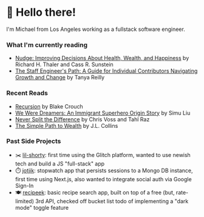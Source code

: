 # 👋 Hello there!

I'm Michael from Los Angeles working as a fullstack software engineer.

### What I'm currently reading
* [Nudge: Improving Decisions About Health, Wealth, and Happiness](https://www.goodreads.com/book/show/58007618-nudge) by Richard H. Thaler and Cass R. Sunstein
* [The Staff Engineer's Path: A Guide for Individual Contributors Navigating Growth and Change](https://www.goodreads.com/book/show/59694859-the-staff-engineer-s-path) by Tanya Reilly

### Recent Reads
* [Recursion](https://www.goodreads.com/book/show/42046112-recursion) by Blake Crouch
* [We Were Dreamers: An Immigrant Superhero Origin Story](https://www.goodreads.com/en/book/show/52582665-we-were-dreamers) by Simu Liu
* [Never Split the Difference](https://www.goodreads.com/book/show/26156469-never-split-the-difference) by Chris Voss and Tahl Raz
* [The Simple Path to Wealth](https://www.goodreads.com/book/show/30646587-the-simple-path-to-wealth) by J.L. Collins

### Past Side Projects
* ✂️ [lil-shorty](https://lil-shorty.glitch.me): first time using the Glitch platform, wanted to use newish tech and build a JS "full-stack" app
* ⏱️ [jotjik](https://jotjik.vercel.app/): stopwatch app that persists sessions to a Mongo DB instance, first time using Next.js, also wanted to integrate social auth via Google Sign-In
* 🍽️ [recipeek](https://recipeek.app): basic recipe search app, built on top of a free (but, rate-limited) 3rd API, checked off bucket list todo of implementing a "dark mode" toggle feature
